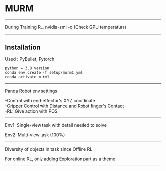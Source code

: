 # MURM

--------------------------

During Training RL,
nvidia-smi -q (Check GPU temperature)

--------------------------

## Installation

Used : PyBullet, Pytorch

```
python = 3.8 version
conda env create -f setup/murm1.yml
conda activate murm1

```

--------------------------

Panda Robot env settings  
  
-Control with end-effector's XYZ coordinate  
-Gripper Control with Distance and Robot finger's Contact  
-RL: Give action with POS  

--------------------------
Env1: Single-view task with detail needed to solve
    
Env2: Multi-view task (100%)

--------------------------

Diversity of objects in task since Offline RL  
  
For online RL, only adding Exploration  part as a theme  




--------------------------





